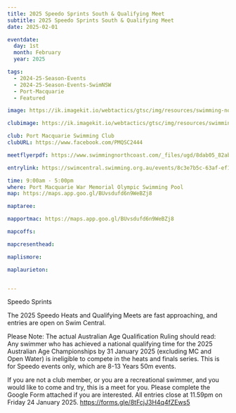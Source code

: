 ```yaml
---
title: 2025 Speedo Sprints South & Qualifying Meet
subtitle: 2025 Speedo Sprints South & Qualifying Meet
date: 2025-02-01

eventdate:
  day: 1st
  month: February
  year: 2025

tags:
  - 2024-25-Season-Events
  - 2024-25-Season-Events-SwimNSW
  - Port-Macquarie
  - Featured

image: https://ik.imagekit.io/webtactics/gtsc/img/resources/swimming-north-coast-600x400.jpg

clubimage: https://ik.imagekit.io/webtactics/gtsc/img/resources/swimming-north-coast-600x400.jpg

club: Port Macquarie Swimming Club
clubURL: https://www.facebook.com/PMQSC2444

meetflyerpdf: https://www.swimmingnorthcoast.com/_files/ugd/8dab05_82ab5b36cbf54aef9baed9eded7225be.pdf

entrylink: https://swimcentral.swimming.org.au/events/8c3e7b5c-63af-ef11-b8e8-002248971738/detail

time: 9:00am - 5:00pm
where: Port Macquarie War Memorial Olympic Swimming Pool
map: https://maps.app.goo.gl/BUvsdufd6n9WeBZj8

maptaree: 

mapportmac: https://maps.app.goo.gl/BUvsdufd6n9WeBZj8

mapcoffs:

mapcresenthead:

maplismore: 

maplaurieton: 


---
```



Speedo Sprints

The 2025 Speedo Heats and Qualifying Meets are fast approaching, and entries are open on Swim Central.

Please Note: The actual Australian Age Qualification Ruling should read: Any swimmer who has achieved a national qualifying time for the 2025 Australian Age Championships by 31 January 2025 (excluding MC and Open Water) is ineligible to compete in the heats and finals series. This is for Speedo events only, which are 8-13 Years 50m events.

If you are not a club member, or you are a recreational swimmer, and you would like to come and try, this is a meet for you. Please complete the Google Form attached if you are interested.
All entries close at 11.59pm on Friday 24 January 2025.
https://forms.gle/8tFcjJ3H4q4fZEws5